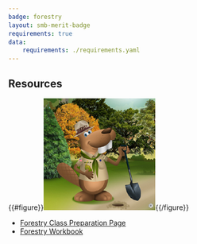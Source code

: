 ```yaml
---
badge: forestry
layout: smb-merit-badge
requirements: true
data:
    requirements: ./requirements.yaml
---
```


## Resources

{{#figure}}<img src="forestry-bucky.jpg" class="W(100%)" />{{/figure}}
* [Forestry Class Preparation Page](forestry-cpp.pdf)
* [Forestry Workbook](forestry-workbook.pdf)
